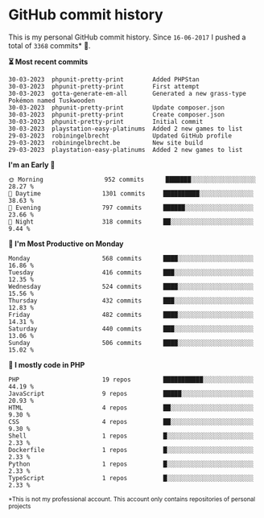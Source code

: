 # GitHub commit history
This is my personal GitHub commit history. Since <!--START_SECTION:first-commit-date-->`16-06-2017`<!--END_SECTION:first-commit-date--> I pushed a total of <!--START_SECTION:total-commit-count-->`3368`<!--END_SECTION:total-commit-count--> commits* 🎉.

<!--START_SECTION:most-recent-commits-->
**⏳ Most recent commits**
                                        
```text
30-03-2023  phpunit-pretty-print        Added PHPStan
30-03-2023  phpunit-pretty-print        First attempt
30-03-2023  gotta-generate-em-all       Generated a new grass-type Pokémon named Tuskwooden
30-03-2023  phpunit-pretty-print        Update composer.json
30-03-2023  phpunit-pretty-print        Create composer.json
30-03-2023  phpunit-pretty-print        Initial commit
30-03-2023  playstation-easy-platinums  Added 2 new games to list
29-03-2023  robiningelbrecht            Updated GitHub profile
29-03-2023  robiningelbrecht.be         New site build
29-03-2023  playstation-easy-platinums  Added 2 new games to list
```
<!--END_SECTION:most-recent-commits-->  

<!--START_SECTION:commits-per-day-time-->
**I&#039;m an Early 🐤**

```text
🌞 Morning                 952 commits      ███████░░░░░░░░░░░░░░░░░░   28.27 %
🌆 Daytime                 1301 commits     ██████████░░░░░░░░░░░░░░░   38.63 %
🌃 Evening                 797 commits      ██████░░░░░░░░░░░░░░░░░░░   23.66 %
🌙 Night                   318 commits      ██░░░░░░░░░░░░░░░░░░░░░░░   9.44 %
```
<!--END_SECTION:commits-per-day-time-->  

<!--START_SECTION:commits-per-weekday-->
**📅 I&#039;m Most Productive on Monday**

```text
Monday                    568 commits      ████░░░░░░░░░░░░░░░░░░░░░   16.86 %
Tuesday                   416 commits      ███░░░░░░░░░░░░░░░░░░░░░░   12.35 %
Wednesday                 524 commits      ████░░░░░░░░░░░░░░░░░░░░░   15.56 %
Thursday                  432 commits      ███░░░░░░░░░░░░░░░░░░░░░░   12.83 %
Friday                    482 commits      ████░░░░░░░░░░░░░░░░░░░░░   14.31 %
Saturday                  440 commits      ███░░░░░░░░░░░░░░░░░░░░░░   13.06 %
Sunday                    506 commits      ████░░░░░░░░░░░░░░░░░░░░░   15.02 %
```
<!--END_SECTION:commits-per-weekday-->  

<!--START_SECTION:repos-per-language-->
**💬 I mostly code in PHP**

```text
PHP                       19 repos         ███████████░░░░░░░░░░░░░░   44.19 %
JavaScript                9 repos          █████░░░░░░░░░░░░░░░░░░░░   20.93 %
HTML                      4 repos          ██░░░░░░░░░░░░░░░░░░░░░░░   9.30 %
CSS                       4 repos          ██░░░░░░░░░░░░░░░░░░░░░░░   9.30 %
Shell                     1 repos          █░░░░░░░░░░░░░░░░░░░░░░░░   2.33 %
Dockerfile                1 repos          █░░░░░░░░░░░░░░░░░░░░░░░░   2.33 %
Python                    1 repos          █░░░░░░░░░░░░░░░░░░░░░░░░   2.33 %
TypeScript                1 repos          █░░░░░░░░░░░░░░░░░░░░░░░░   2.33 %
```
<!--END_SECTION:repos-per-language-->  

<sub>*This is not my professional account. This account only contains repositories of personal projects</sub>
